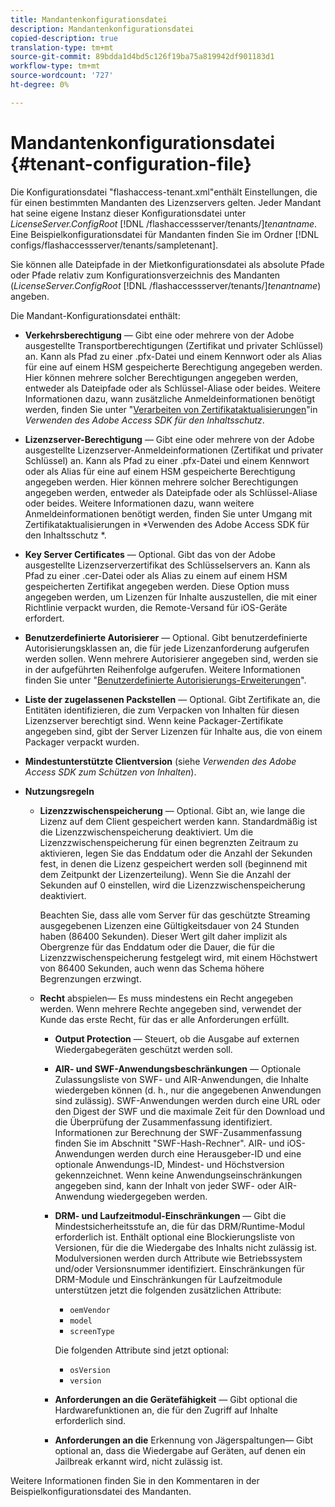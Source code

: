 ```yaml
---
title: Mandantenkonfigurationsdatei
description: Mandantenkonfigurationsdatei
copied-description: true
translation-type: tm+mt
source-git-commit: 89bdda1d4bd5c126f19ba75a819942df901183d1
workflow-type: tm+mt
source-wordcount: '727'
ht-degree: 0%

---
```



# Mandantenkonfigurationsdatei {#tenant-configuration-file}

Die Konfigurationsdatei &quot;flashaccess-tenant.xml&quot;enthält Einstellungen, die für einen bestimmten Mandanten des Lizenzservers gelten. Jeder Mandant hat seine eigene Instanz dieser Konfigurationsdatei unter *LicenseServer.ConfigRoot* [!DNL /flashaccessserver/tenants/]*tenantname*. Eine Beispielkonfigurationsdatei für Mandanten finden Sie im Ordner [!DNL configs/flashaccessserver/tenants/sampletenant].

Sie können alle Dateipfade in der Mietkonfigurationsdatei als absolute Pfade oder Pfade relativ zum Konfigurationsverzeichnis des Mandanten (*LicenseServer.ConfigRoot* [!DNL /flashaccessserver/tenants/]*tenantname*) angeben.

Die Mandant-Konfigurationsdatei enthält:

* **Verkehrsberechtigung** — Gibt eine oder mehrere von der Adobe ausgestellte Transportberechtigungen (Zertifikat und privater Schlüssel) an. Kann als Pfad zu einer .pfx-Datei und einem Kennwort oder als Alias für eine auf einem HSM gespeicherte Berechtigung angegeben werden. Hier können mehrere solcher Berechtigungen angegeben werden, entweder als Dateipfade oder als Schlüssel-Aliase oder beides. Weitere Informationen dazu, wann zusätzliche Anmeldeinformationen benötigt werden, finden Sie unter &quot;[Verarbeiten von Zertifikataktualisierungen](../../aaxs-protecting-content/content-implementing-the-license-server/content-handling-cert-updates.md)&quot;in *Verwenden des Adobe Access SDK für den Inhaltsschutz*.
* **Lizenzserver-Berechtigung** — Gibt eine oder mehrere von der Adobe ausgestellte Lizenzserver-Anmeldeinformationen (Zertifikat und privater Schlüssel) an. Kann als Pfad zu einer .pfx-Datei und einem Kennwort oder als Alias für eine auf einem HSM gespeicherte Berechtigung angegeben werden. Hier können mehrere solcher Berechtigungen angegeben werden, entweder als Dateipfade oder als Schlüssel-Aliase oder beides. Weitere Informationen dazu, wann weitere Anmeldeinformationen benötigt werden, finden Sie unter Umgang mit Zertifikataktualisierungen in *Verwenden des Adobe Access SDK für den Inhaltsschutz *.
* **Key Server Certificates** — Optional. Gibt das von der Adobe ausgestellte Lizenzserverzertifikat des Schlüsselservers an. Kann als Pfad zu einer .cer-Datei oder als Alias zu einem auf einem HSM gespeicherten Zertifikat angegeben werden. Diese Option muss angegeben werden, um Lizenzen für Inhalte auszustellen, die mit einer Richtlinie verpackt wurden, die Remote-Versand für iOS-Geräte erfordert.
* **Benutzerdefinierte Autorisierer** — Optional. Gibt benutzerdefinierte Autorisierungsklassen an, die für jede Lizenzanforderung aufgerufen werden sollen. Wenn mehrere Autorisierer angegeben sind, werden sie in der aufgeführten Reihenfolge aufgerufen. Weitere Informationen finden Sie unter &quot;[Benutzerdefinierte Autorisierungs-Erweiterungen](../../aaxs-protected-streaming/custom-authorization-extensions.md)&quot;.
* **Liste der zugelassenen Packstellen** — Optional. Gibt Zertifikate an, die Entitäten identifizieren, die zum Verpacken von Inhalten für diesen Lizenzserver berechtigt sind. Wenn keine Packager-Zertifikate angegeben sind, gibt der Server Lizenzen für Inhalte aus, die von einem Packager verpackt wurden.
* **Mindestunterstützte Clientversion**  (siehe  *Verwenden des Adobe Access SDK zum Schützen von Inhalten*).
* **Nutzungsregeln**

   * **Lizenzzwischenspeicherung** — Optional. Gibt an, wie lange die Lizenz auf dem Client gespeichert werden kann. Standardmäßig ist die Lizenzzwischenspeicherung deaktiviert. Um die Lizenzzwischenspeicherung für einen begrenzten Zeitraum zu aktivieren, legen Sie das Enddatum oder die Anzahl der Sekunden fest, in denen die Lizenz gespeichert werden soll (beginnend mit dem Zeitpunkt der Lizenzerteilung). Wenn Sie die Anzahl der Sekunden auf 0 einstellen, wird die Lizenzzwischenspeicherung deaktiviert.

      Beachten Sie, dass alle vom Server für das geschützte Streaming ausgegebenen Lizenzen eine Gültigkeitsdauer von 24 Stunden haben (86400 Sekunden). Dieser Wert gilt daher implizit als Obergrenze für das Enddatum oder die Dauer, die für die Lizenzzwischenspeicherung festgelegt wird, mit einem Höchstwert von 86400 Sekunden, auch wenn das Schema höhere Begrenzungen erzwingt.

   * **Recht**  abspielen— Es muss mindestens ein Recht angegeben werden. Wenn mehrere Rechte angegeben sind, verwendet der Kunde das erste Recht, für das er alle Anforderungen erfüllt.

      * **Output Protection** — Steuert, ob die Ausgabe auf externen Wiedergabegeräten geschützt werden soll.
      * **AIR- und SWF-Anwendungsbeschränkungen** — Optionale Zulassungsliste von SWF- und AIR-Anwendungen, die Inhalte wiedergeben können (d. h., nur die angegebenen Anwendungen sind zulässig). SWF-Anwendungen werden durch eine URL oder den Digest der SWF und die maximale Zeit für den Download und die Überprüfung der Zusammenfassung identifiziert. Informationen zur Berechnung der SWF-Zusammenfassung finden Sie im Abschnitt &quot;SWF-Hash-Rechner&quot;. AIR- und iOS-Anwendungen werden durch eine Herausgeber-ID und eine optionale Anwendungs-ID, Mindest- und Höchstversion gekennzeichnet. Wenn keine Anwendungseinschränkungen angegeben sind, kann der Inhalt von jeder SWF- oder AIR-Anwendung wiedergegeben werden.
      * **DRM- und Laufzeitmodul-Einschränkungen** — Gibt die Mindestsicherheitsstufe an, die für das DRM/Runtime-Modul erforderlich ist. Enthält optional eine Blockierungsliste von Versionen, für die die Wiedergabe des Inhalts nicht zulässig ist. Modulversionen werden durch Attribute wie Betriebssystem und/oder Versionsnummer identifiziert. Einschränkungen für DRM-Module und Einschränkungen für Laufzeitmodule unterstützen jetzt die folgenden zusätzlichen Attribute:

         * `oemVendor`
         * `model`
         * `screenType`

         Die folgenden Attribute sind jetzt optional:

         * `osVersion`
         * `version`
      * **Anforderungen an die Gerätefähigkeit** — Gibt optional die Hardwarefunktionen an, die für den Zugriff auf Inhalte erforderlich sind.
      * **Anforderungen an die**  Erkennung von Jägerspaltungen— Gibt optional an, dass die Wiedergabe auf Geräten, auf denen ein Jailbreak erkannt wird, nicht zulässig ist.



Weitere Informationen finden Sie in den Kommentaren in der Beispielkonfigurationsdatei des Mandanten.
